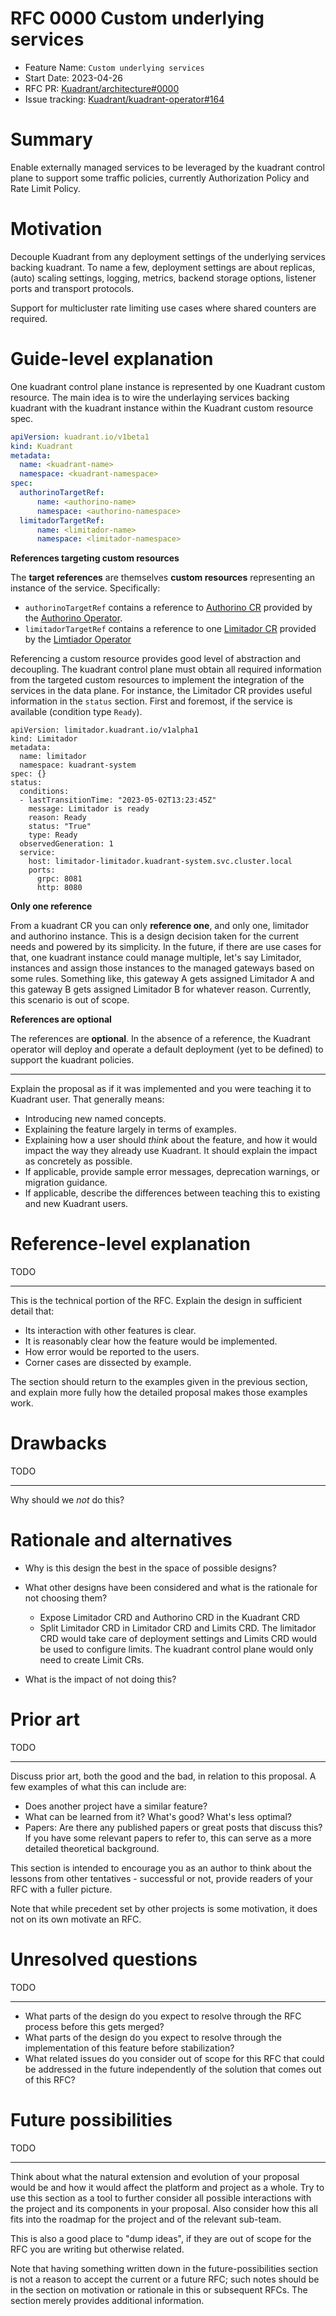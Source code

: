 # RFC 0000 Custom underlying services

- Feature Name: `Custom underlying services`
- Start Date: 2023-04-26
- RFC PR: [Kuadrant/architecture#0000](https://github.com/Kuadrant/architecture/pull/0000)
- Issue tracking: [Kuadrant/kuadrant-operator#164](https://github.com/Kuadrant/kuadrant-operator/issues/164)

# Summary
[summary]: #summary

Enable externally managed services to be leveraged by the kuadrant control plane to support some traffic policies, currently Authorization Policy and Rate Limit Policy.

# Motivation
[motivation]: #motivation

Decouple Kuadrant from any deployment settings of the underlying services backing kuadrant. To name a few, deployment settings are about replicas, (auto) scaling settings, logging, metrics, backend storage options, listener ports and transport protocols.

Support for multicluster rate limiting use cases where shared counters are required.

# Guide-level explanation
[guide-level-explanation]: #guide-level-explanation

One kuadrant control plane instance is represented by one Kuadrant custom resource. The main idea is to wire the underlaying services backing kuadrant with the kuadrant instance within the Kuadrant custom resource spec.

```yaml
apiVersion: kuadrant.io/v1beta1
kind: Kuadrant
metadata:
  name: <kuadrant-name>
  namespace: <kuadrant-namespace>
spec:
  authorinoTargetRef:
      name: <authorino-name>
      namespace: <authorino-namespace>
  limitadorTargetRef:
      name: <limitador-name>
      namespace: <limitador-namespace>
```

**References targeting custom resources**

The **target references** are themselves **custom resources** representing an instance of the service. Specifically:

* `authorinoTargetRef` contains a reference to [Authorino CR](https://github.com/Kuadrant/authorino-operator/blob/6e7b0005a35107aafc01f2cfb7d7e235ea237bbf/config/crd/bases/operator.authorino.kuadrant.io_authorinos.yaml) provided by the [Authorino Operator](https://github.com/Kuadrant/authorino-operator).
* `limitadorTargetRef` contains a reference to one [Limitador CR](https://github.com/Kuadrant/limitador-operator/blob/d68a13c12a5ab76cc93547a8433a49cfef92f18c/api/v1alpha1/limitador_types.go) provided by the [Limtiador Operator](https://github.com/Kuadrant/limitador-operator)

Referencing a custom resource provides good level of abstraction and decoupling. The kuadrant control plane must obtain all required information from the targeted custom resources to implement the integration of the services in the data plane. For instance, the Limitador CR provides useful information in the `status` section. First and foremost, if the service is available (condition type `Ready`).

```yaml=
apiVersion: limitador.kuadrant.io/v1alpha1
kind: Limitador
metadata:
  name: limitador
  namespace: kuadrant-system
spec: {}
status:
  conditions:
  - lastTransitionTime: "2023-05-02T13:23:45Z"
    message: Limitador is ready
    reason: Ready
    status: "True"
    type: Ready
  observedGeneration: 1
  service:
    host: limitador-limitador.kuadrant-system.svc.cluster.local
    ports:
      grpc: 8081
      http: 8080
```

**Only one reference**

From a kuadrant CR you can only **reference one**, and only one, limitador and authorino instance. This is a design decision taken for the current needs and powered by its simplicity. In the future, if there are use cases for that, one kuadrant instance could manage multiple, let's say Limitador, instances and assign those instances to the managed gateways based on some rules. Something like, this gateway A gets assigned Limitador A and this gateway B gets assigned Limitador B for whatever reason. Currently, this scenario is out of scope.

**References are optional**

The references are **optional**. In the absence of a reference, the Kuadrant operator will deploy and operate a default deployment (yet to be defined) to support the kuadrant policies.

---
Explain the proposal as if it was implemented and you were teaching it to Kuadrant user. That generally means:

- Introducing new named concepts.
- Explaining the feature largely in terms of examples.
- Explaining how a user should *think* about the feature, and how it would impact the way they already use Kuadrant. It should explain the impact as concretely as possible.
- If applicable, provide sample error messages, deprecation warnings, or migration guidance.
- If applicable, describe the differences between teaching this to existing and new Kuadrant users.

# Reference-level explanation
[reference-level-explanation]: #reference-level-explanation

TODO

---
This is the technical portion of the RFC. Explain the design in sufficient detail that:

- Its interaction with other features is clear.
- It is reasonably clear how the feature would be implemented.
- How error would be reported to the users.
- Corner cases are dissected by example.

The section should return to the examples given in the previous section, and explain more fully how the detailed proposal makes those examples work.

# Drawbacks
[drawbacks]: #drawbacks

TODO

---

Why should we *not* do this?

# Rationale and alternatives
[rationale-and-alternatives]: #rationale-and-alternatives

- Why is this design the best in the space of possible designs?
- What other designs have been considered and what is the rationale for not choosing them?

  * Expose Limitador CRD and Authorino CRD in the Kuadrant CRD
  * Split Limitador CRD in Limitador CRD and Limits CRD. The limitador CRD would take care of deployment settings and Limits CRD would be used to configure limits. The kuadrant control plane would only need to create Limit CRs.

- What is the impact of not doing this?

# Prior art
[prior-art]: #prior-art

TODO

---

Discuss prior art, both the good and the bad, in relation to this proposal.
A few examples of what this can include are:

- Does another project have a similar feature?
- What can be learned from it? What's good? What's less optimal?
- Papers: Are there any published papers or great posts that discuss this? If you have some relevant papers to refer to, this can serve as a more detailed theoretical background.

This section is intended to encourage you as an author to think about the lessons from other tentatives - successful or not, provide readers of your RFC with a fuller picture.

Note that while precedent set by other projects is some motivation, it does not on its own motivate an RFC.

# Unresolved questions
[unresolved-questions]: #unresolved-questions

TODO

---

- What parts of the design do you expect to resolve through the RFC process before this gets merged?
- What parts of the design do you expect to resolve through the implementation of this feature before stabilization?
- What related issues do you consider out of scope for this RFC that could be addressed in the future independently of the solution that comes out of this RFC?

# Future possibilities
[future-possibilities]: #future-possibilities

TODO

---

Think about what the natural extension and evolution of your proposal would be and how it would affect the platform and project as a whole. Try to use this section as a tool to further consider all possible interactions with the project and its components in your proposal. Also consider how this all fits into the roadmap for the project and of the relevant sub-team.

This is also a good place to "dump ideas", if they are out of scope for the RFC you are writing but otherwise related.

Note that having something written down in the future-possibilities section is not a reason to accept the current or a future RFC; such notes should be in the section on motivation or rationale in this or subsequent RFCs. The section merely provides additional information.
